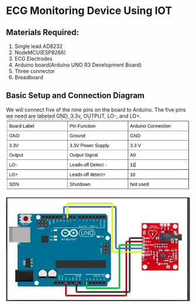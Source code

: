 # ECG Monitoring Device Using IOT

## Materials Required: 
1. Single lead AD8232
2. NodeMCU(ESP8266)
3. ECG Electrodes
4. Arduino board(Arduino UNO R3 
Development Board)
5. Three connector
6. Breadboard

## Basic Setup and Connection Diagram

We will connect five of the nine pins on the board to Arduino. The five pins we need are labeled GND, 3.3v, OUTPUT, LO-, and LO+.
![Connections between AD8232 and Arduino UNO](table.png)

![Circuit Setup](circuitsetup.png)

